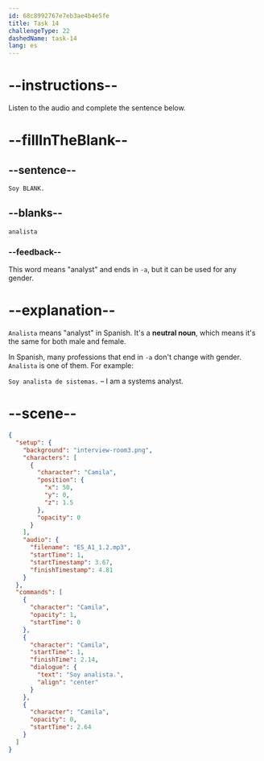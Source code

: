 ```yaml
---
id: 68c8992767e7eb3ae4b4e5fe
title: Task 14
challengeType: 22
dashedName: task-14
lang: es
---
```

<!-- (Audio) Camila: Soy analista -->

# --instructions--

Listen to the audio and complete the sentence below.

# --fillInTheBlank--

## --sentence--

`Soy BLANK.`

## --blanks--

`analista`

### --feedback--

This word means "analyst" and ends in `-a`, but it can be used for any gender.

# --explanation--

`Analista` means "analyst" in Spanish. It's a **neutral noun**, which means it's the same for both male and female.

In Spanish, many professions that end in `-a` don't change with gender. `Analista` is one of them. For example:  

`Soy analista de sistemas.` – I am a systems analyst.

# --scene--

```json
{
  "setup": {
    "background": "interview-room3.png",
    "characters": [
      {
        "character": "Camila",
        "position": {
          "x": 50,
          "y": 0,
          "z": 1.5
        },
        "opacity": 0
      }
    ],
    "audio": {
      "filename": "ES_A1_1.2.mp3",
      "startTime": 1,
      "startTimestamp": 3.67,
      "finishTimestamp": 4.81
    }
  },
  "commands": [
    {
      "character": "Camila",
      "opacity": 1,
      "startTime": 0
    },
    {
      "character": "Camila",
      "startTime": 1,
      "finishTime": 2.14,
      "dialogue": {
        "text": "Soy analista.",
        "align": "center"
      }
    },
    {
      "character": "Camila",
      "opacity": 0,
      "startTime": 2.64
    }
  ]
}
```
